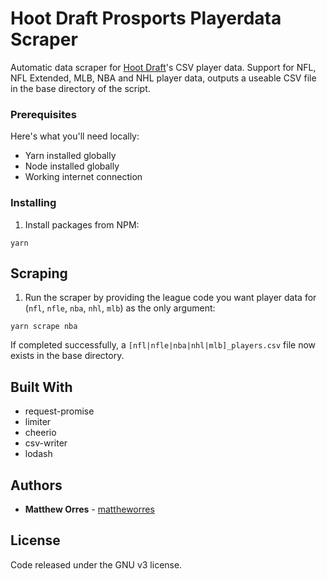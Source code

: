 # Hoot Draft Prosports Playerdata Scraper

Automatic data scraper for [Hoot Draft](https://github.com/mattheworres/phpdraft)'s CSV player data. Support for NFL, NFL Extended, MLB, NBA and NHL player data, outputs a useable CSV file in the base directory of the script.

### Prerequisites

Here's what you'll need locally:

* Yarn installed globally
* Node installed globally
* Working internet connection

### Installing

1. Install packages from NPM:

```
yarn
```

## Scraping

1. Run the scraper by providing the league code you want player data for (`nfl`, `nfle`, `nba`, `nhl`, `mlb`) as the only argument:

```
yarn scrape nba
```

If completed successfully, a `[nfl|nfle|nba|nhl|mlb]_players.csv` file now exists in the base directory.

## Built With

* request-promise
* limiter
* cheerio
* csv-writer
* lodash

## Authors

* **Matthew Orres** - [mattheworres](https://github.com/mattheworres)

## License

Code released under the GNU v3 license.
